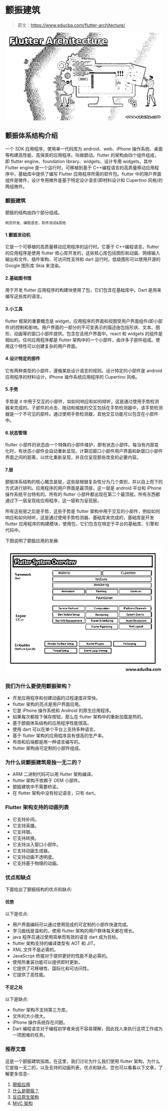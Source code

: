 # 颤振建筑

> 原文：<https://www.educba.com/flutter-architecture/>

![Flutter Architecture](img/220bae4560d415cf3658de3a148f000d.png)



## 颤振体系结构介绍

一个 SDK 应用程序，使用单一代码库为 android、web、iPhone 操作系统、桌面等构建高性能、高保真的应用程序。叫做颤动。flutter 的架构由四个组件组成，即 flutter engine、foundation library、widgets、设计专用 widgets，其中 Flutter engine 是一个运行时，可移植到基于 C++编程语言的高质量移动应用程序中，基础库中提供了编写 Flutter 应用程序所需的软件包。flutter 中的用户界面组件是微件，设计专用微件是基于特定设计语言(即材料设计和 Cupertino 风格)的两组微件。

### 颤振建筑

颤振的结构由四个部分组成。

<small>网页开发、编程语言、软件测试&其他</small>

#### 1.颤振发动机

它是一个可移植的高质量移动应用程序的运行时。它基于 C++编程语言。flutter 的应用程序是使用 flutter 核心库开发的，这些核心库包括图形和动画、网络输入输出和文件、插件架构、可访问性支持和 dart 运行时。低级图形可以使用开源的 Google 图形库 Skia 来渲染。

#### 2.基础图书馆

用于开发 flutter 应用程序的构建块使用了包，它们包含在基础库中。Dart 是用来编写这些库的语言。

#### 3.小工具

flutter 框架的重要概念是 widget。应用程序的界面和视图受用户界面组件(即小部件)的控制和影响。用户界面的一部分的不可变表示的描述由包括形状、文本、图形、动画等的窗口小部件提供。包含在该用户界面中。react 和 widgets 的组件是相似的。任何应用程序都是 flutter 架构中的一个小部件，由许多子部件组成。使用这个特性可以创建复杂的用户界面。

#### 4.设计特定的部件

它有两种类型的小部件，遵循某些设计语言的规则。设计特定的小部件是 android 应用程序的材料设计，iPhone 操作系统应用程序的 Cupertino 风格。

#### 5.手势

手势是 it 中用于交互的小部件，如如何响应和如何倾听，这是通过使用手势检测器来完成的。子部件的点击、拖动和缩放的交互包括在手势检测器中，该手势检测器是一个不可见的部件。通过使用手势检测器，其他交互功能可以包含在小部件中。

#### 6.状态管理

flutter 小部件的状态由一个特殊的小部件维护，即有状态小部件。每当有内部变化时，有状态小部件会自动重新呈现。计算旧窗口小部件用户界面和新窗口小部件界面之间的距离，以优化重新呈现，并且仅呈现那些改变的必要内容。

#### 7.层

颤振体系结构的核心概念是层，这些层根据复杂性分为几个类别，并以自上而下的方式进行排列。应用程序的用户界面是最顶层，这一层是 android 平台和 iPhone 操作系统平台特有的。所有的 flutter 小部件都出现在第二个最顶层。所有东西都通过下一层呈现给应用程序，这一层称为呈现层。

所有这些层之后是手势，这些手势是 flutter 架构中用于交互的小部件，例如如何响应和如何倾听，这是通过使用手势检测器、基础库来完成的，基础库是开发 flutter 应用程序的构建模块，使用包，它们包含在特定于平台的基础库、引擎和代码中。

下图说明了颤振应用的发展:

![flutter application](img/71e106b8ad98231638b872668f64838f.png)



### 我们为什么要使用颤振架构？

*   开发应用程序和创建动画的过程速度非常快。
*   flutter 架构的亮点是用户界面应用。
*   它是 iPhone 操作系统和 Android 的原生应用程序。
*   如果每次都按下保存按钮，那么在 flutter 架构中的重新加载是热的。
*   基于颤振体系结构的应用程序性能很高。
*   使用 dart 可以在单个平台上支持多种语言。
*   基于 flutter 架构的应用程序具有很高的生产率。
*   布局和后端都是用一种语言编写的。
*   flutter 架构由可定制的小部件组成。

### 为什么说颤振建筑是独一无二的？

*   ARM 二进制代码可以用 flutter 架构编译。
*   flutter 架构不依赖于 OEM 小部件。
*   颤振建筑中不需要桥梁。
*   在 flutter 架构中没有标记语言，只有 dart。

### Flutter 架构支持的动画列表

*   它支持补间。
*   它支持英雄。
*   它支持银。
*   它支持转换。
*   它支持淡入窗口小部件。
*   它支持动画生成器。
*   它支持动画不透明度。
*   它支持基于物理的动画。

### 优点和缺点

下面给出了颤振结构的优点和缺点:

#### 优势

以下是优点:

*   用户界面编码可以通过使用现成的可定制的小部件快速完成。
*   学习曲线是温和的，使用 flutter 架构的用户群体每天都在增长。
*   java 程序员通过使用简单而有效的语言 dart 成为目标。
*   flutter 架构支持的编译类型有 AOT 和 JIT。
*   XML 文件不是必需的。
*   JavaScript 桥接对于提供更好的性能不是必需的。
*   使用热重装功能可以提供即时更新。
*   它提供了可移植性、国际化和可访问性。
*   它提供了高性能。

#### 不足之处

以下是缺点:

*   flutter 架构不支持第三方库。
*   文件的大小很大。
*   iPhone 操作系统存在问题。
*   Dart 编程语言对于编程初学者来说不容易理解，因此找人来执行这项工作成为一项困难的任务。

### 推荐文章

这是一个颤振建筑指南。在这里，我们讨论为什么我们使用 flutter 架构，为什么它是独一无二的，以及支持的动画列表，优点和缺点。您也可以看看以下文章，了解更多信息–

1.  [颤振应用](https://www.educba.com/flutter-applications/)
2.  [什么是颤振？](https://www.educba.com/what-is-flutter/)
3.  [反应原生架构](https://www.educba.com/react-native-architecture/)
4.  [MVC 架构](https://www.educba.com/mvc-architecture/)





